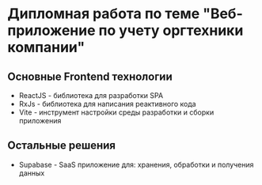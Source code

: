 # Дипломная работа по теме "Веб-приложение по учету оргтехники компании"

## Основные Frontend технологии
* ReactJS - библиотека для разработки SPA
* RxJs - библиотека для написания реактивного кода
* Vite - инструмент настройки среды разработки и сборки приложения

## Остальные решения
* Supabase - SaaS приложение для: хранения, обработки и получения данных